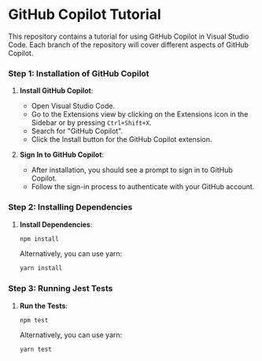 # GitHub Copilot Tutorial

This repository contains a tutorial for using GitHub Copilot in Visual Studio Code. Each branch of the repository will cover different aspects of GitHub Copilot.

### Step 1: Installation of GitHub Copilot

1. **Install GitHub Copilot**:

   - Open Visual Studio Code.
   - Go to the Extensions view by clicking on the Extensions icon in the Sidebar or by pressing `Ctrl+Shift+X`.
   - Search for "GitHub Copilot".
   - Click the Install button for the GitHub Copilot extension.

2. **Sign In to GitHub Copilot**:
   - After installation, you should see a prompt to sign in to GitHub Copilot.
   - Follow the sign-in process to authenticate with your GitHub account.

### Step 2: Installing Dependencies

1. **Install Dependencies**:

   ```bash
   npm install
   ```

   Alternatively, you can use yarn:

   ```bash
   yarn install
   ```

### Step 3: Running Jest Tests

1. **Run the Tests**:

   ```bash
   npm test
   ```

   Alternatively, you can use yarn:

   ```bash
   yarn test
   ```
